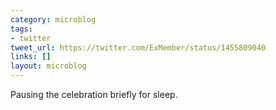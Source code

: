 ```yaml
---
category: microblog
tags:
- twitter
tweet_url: https://twitter.com/ExMember/status/1455809040
links: []
layout: microblog
---
```

Pausing the celebration briefly for sleep.
